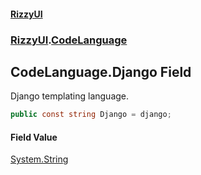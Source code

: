#### [RizzyUI](index 'index')
### [RizzyUI](RizzyUI 'RizzyUI').[CodeLanguage](RizzyUI.CodeLanguage 'RizzyUI.CodeLanguage')

## CodeLanguage.Django Field

Django templating language.

```csharp
public const string Django = django;
```

#### Field Value
[System.String](https://docs.microsoft.com/en-us/dotnet/api/System.String 'System.String')